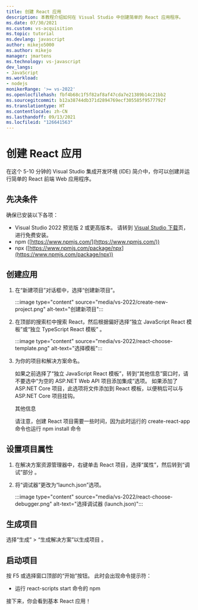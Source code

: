```yaml
---
title: 创建 React 应用
description: 本教程介绍如何在 Visual Studio 中创建简单的 React 应用程序。
ms.date: 07/30/2021
ms.custom: vs-acquisition
ms.topic: tutorial
ms.devlang: javascript
author: mikejo5000
ms.author: mikejo
manager: jmartens
ms.technology: vs-javascript
dev_langs:
- JavaScript
ms.workload:
- nodejs
monikerRange: '>= vs-2022'
ms.openlocfilehash: fbf4b68c1f5f82af8af47cda7e21389b14c21bb2
ms.sourcegitcommit: b12a38744db371d2894769ecf305585f9577792f
ms.translationtype: HT
ms.contentlocale: zh-CN
ms.lasthandoff: 09/13/2021
ms.locfileid: "126641563"
---
```

# <a name="create-a-react-app"></a>创建 React 应用

在这个 5-10 分钟的 Visual Studio 集成开发环境 (IDE) 简介中，你可以创建并运行简单的 React 前端 Web 应用程序。

## <a name="prerequisites"></a>先决条件

确保已安装以下各项：

- Visual Studio 2022 预览版 2 或更高版本。 请转到 [Visual Studio 下载](https://visualstudio.microsoft.com/downloads/)页，进行免费安装。
- npm ([https://www.npmjs.com/](https://www.npmjs.com/)) 
- npx ([https://www.npmjs.com/package/npx](https://www.npmjs.com/package/npx))

## <a name="create-your-app"></a>创建应用

1. 在“新建项目”对话框中，选择“创建新项目”。

   :::image type="content" source="media/vs-2022/create-new-project.png" alt-text="创建新项目":::

1. 在顶部的搜索栏中搜索 React，然后根据偏好选择“独立 JavaScript React 模板”或“独立 TypeScript React 模板” 。

   :::image type="content" source="media/vs-2022/react-choose-template.png" alt-text="选择模板":::

1. 为你的项目和解决方案命名。 

   如果之前选择了“独立 JavaScript React 模板”，转到“其他信息”窗口时，请不要选中“为空的 ASP.NET Web API 项目添加集成”选项。 如果添加了 ASP.NET Core 项目，此选项将文件添加到 React 模板，以便稍后可以与 ASP.NET Core 项目挂钩。

   其他信息

   请注意，创建 React 项目需要一些时间，因为此时运行的 create-react-app 命令也运行 npm install 命令

## <a name="set-the-project-properties"></a>设置项目属性

1. 在解决方案资源管理器中，右键单击 React 项目，选择“属性”，然后转到“调试”部分 。

1. 将“调试器”更改为“launch.json”选项。
 
   :::image type="content" source="media/vs-2022/react-choose-debugger.png" alt-text="选择调试器 (launch.json)":::

## <a name="build-your-project"></a>生成项目

选择“生成” > “生成解决方案”以生成项目 。

## <a name="start-your-project"></a>启动项目

按 F5 或选择窗口顶部的“开始”按钮。  此时会出现命令提示符：

- 运行 react-scripts start 命令的 npm

接下来，你会看到基本 React 应用！